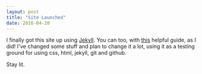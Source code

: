 ```yaml
---
layout: post
title: "Site Launched"
date: 2016-04-20
---
```


I finally got this site up using [Jekyll](https://jekyllrb.com/). You can too, with [this] helpful guide, as I did! I've changed some stuff and plan to change it a lot, using it as a testing ground for using css, html, jekyll, git and github.

Stay lit.

[this]: http://jmcglone.com/guides/github-pages/
